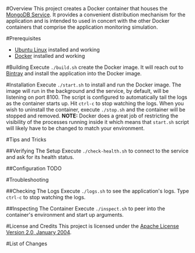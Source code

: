 #Overview
This project creates a Docker container that houses the [MongoDB Service](https://github.com/kurron/monitor-mongodb). 
It provides a convenient distribution mechanism for the application and is intended to used in concert with the other 
Docker containers that comprise the application monitoring simulation.

#Prerequisites

* [Ubuntu Linux](http://www.ubuntu.com/) installed and working
* [Docker](https://www.docker.com/) installed and working

#Building
Execute `./build.sh` create the Docker image. It will reach out to [Bintray](https://bintray.com/kurron/maven/monitor-mongodb/view) 
and install the application into the Docker image.

#Installation
Execute `./start.sh` to install and run the Docker image.  The image will run in the background and the service, by default, will 
be listening on port 8100. The script is configured to automatically tail the logs as the container starts up.  Hit `ctrl-c` to 
stop watching the logs.   When you wish to uninstall the container, execute `./stop.sh` and the container will be stopped and removed.
**NOTE:** Docker does a great job of restricting the visibility of the processes running inside it which means that `start.sh` script 
will likely have to be changed to match your environment.

#Tips and Tricks

##Verifying The Setup
Execute `./check-health.sh` to connect to the service and ask for its health status.

##Configuration
TODO

#Troubleshooting

##Checking The Logs
Execute `./logs.sh` to see the application's logs.  Type `ctrl-c` to stop watching the logs.

##Inspecting The Container
Execute `./inspect.sh` to peer into the container's environment and start up arguments.

#License and Credits
This project is licensed under the [Apache License Version 2.0, January 2004](http://www.apache.org/licenses/).

#List of Changes
